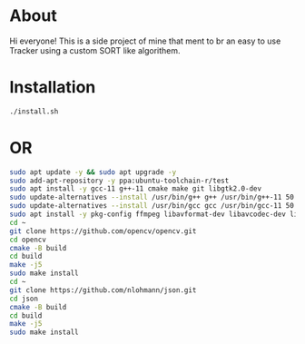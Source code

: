 # About

Hi everyone!
This is a side project of mine that ment to br an easy to use Tracker using a custom SORT like algorithem.


# Installation

```bash
./install.sh
```

# OR 

```bash
sudo apt update -y && sudo apt upgrade -y
sudo add-apt-repository -y ppa:ubuntu-toolchain-r/test 
sudo apt install -y gcc-11 g++-11 cmake make git libgtk2.0-dev
sudo update-alternatives --install /usr/bin/g++ g++ /usr/bin/g++-11 50
sudo update-alternatives --install /usr/bin/gcc gcc /usr/bin/gcc-11 50  
sudo apt install -y pkg-config ffmpeg libavformat-dev libavcodec-dev libswscale-dev
cd ~    
git clone https://github.com/opencv/opencv.git
cd opencv
cmake -B build 
cd build 
make -j5 
sudo make install
cd ~
git clone https://github.com/nlohmann/json.git
cd json
cmake -B build
cd build
make -j5
sudo make install
``` 